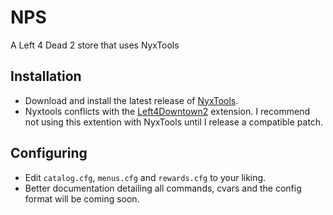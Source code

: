 # NPS
A Left 4 Dead 2 store that uses NyxTools
## Installation
* Download and install the latest release of [NyxTools](https://github.com/JeremyDF93/nyxtools).
* Nyxtools conflicts with the [Left4Downtown2](https://github.com/Accelerator74/Left4Downtown2) extension. I recommend not using this extention with NyxTools until I release a compatible patch.
## Configuring
* Edit `catalog.cfg`, `menus.cfg` and `rewards.cfg` to your liking.
* Better documentation detailing all commands, cvars and the config format will be coming soon.
